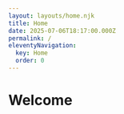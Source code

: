 ```yaml
---
layout: layouts/home.njk
title: Home
date: 2025-07-06T18:17:00.000Z
permalink: /
eleventyNavigation:
  key: Home
  order: 0
---
```

# Welcome
